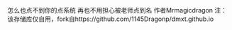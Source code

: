 怎么也点不到你的点系统
再也不用担心被老师点到名
作者Mrmagicdragon
注：该存储库仅自用，fork自https://github.com/1145Dragonp/dmxt.github.io
